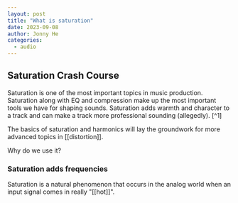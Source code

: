 ```yaml
---
layout: post
title: "What is saturation"
date: 2023-09-08
author: Jonny He
categories: 
  - audio
---
```


## Saturation Crash Course

Saturation is one of the most important topics in music production. Saturation along with EQ and compression make up the most important tools we have for shaping sounds. Saturation adds warmth and character to a track and can make a track more professional sounding (allegedly). [^1]

The basics of saturation and harmonics will lay the groundwork for more advanced topics in [[distortion]].

Why do we use it?

### Saturation adds frequencies

Saturation is a natural phenomenon that occurs in the analog world when an input signal comes in really "[[hot]]".
